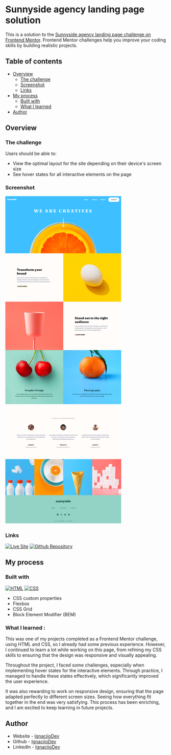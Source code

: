 # Sunnyside agency landing page solution

This is a solution to the [Sunnyside agency landing page challenge on Frontend Mentor](https://www.frontendmentor.io/challenges/sunnyside-agency-landing-page-7yVs3B6ef). Frontend Mentor challenges help you improve your coding skills by building realistic projects.

## Table of contents

- [Overview](#overview)
  - [The challenge](#the-challenge)
  - [Screenshot](#screenshot)
  - [Links](#links)
- [My process](#my-process)
  - [Built with](#built-with)
  - [What I learned](#what-i-learned)
- [Author](#author)

## Overview

### The challenge

Users should be able to:

- View the optimal layout for the site depending on their device's screen size
- See hover states for all interactive elements on the page

### Screenshot

![Screenshot](final/final-desktop.png)

### Links

[![Live Site](https://img.shields.io/static/v1?label=&message=Live%20Site&color=0ABF53&style=for-the-badge)]([https://ignaciiodev.github.io/Calculator-Design/](https://ignaciiodev.github.io/Sunnyside-agency-landing-page/))
[![Github Repository](https://img.shields.io/static/v1?label=&message=Github%20Repository&color=0ABF53&style=for-the-badge&logo=github&logoColor=white)](https://github.com/IgnaciioDev/Sunnyside-agency-landing-page)

## My process

### Built with

[![HTML](https://img.shields.io/static/v1?label=&message=HTML&color=E34F26&logo=html5&logoColor=white&style=for-the-badge)](https://developer.mozilla.org/es/docs/Web/HTML)
[![CSS](https://img.shields.io/static/v1?label=&message=CSS&color=1572B6&logo=css3&logoColor=white&style=for-the-badge)](https://developer.mozilla.org/es/docs/Web/CSS)

- CSS custom properties
- Flexbox
- CSS Grid
- Block Element Modifier (BEM)

### What I learned :

This was one of my projects completed as a Frontend Mentor challenge, using HTML and CSS, so I already had some previous experience. However, I continued to learn a lot while working on this page, from refining my CSS skills to ensuring that the design was responsive and visually appealing.

Throughout the project, I faced some challenges, especially when implementing hover states for the interactive elements. Through practice, I managed to handle these states effectively, which significantly improved the user experience.

It was also rewarding to work on responsive design, ensuring that the page adapted perfectly to different screen sizes. Seeing how everything fit together in the end was very satisfying. This process has been enriching, and I am excited to keep learning in future projects.

## Author

- Website - [IgnaciioDev](https://ignaciiodev.github.io/portfolio2024/) 
- Github - [IgnaciioDev](https://github.com/IgnaciioDev) 
- LinkedIn - [IgnaciioDev](https://www.linkedin.com/in/ignaciodev/) 
